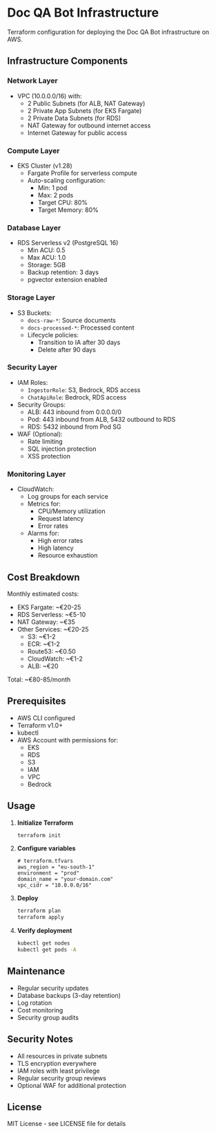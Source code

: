 # Doc QA Bot Infrastructure

Terraform configuration for deploying the Doc QA Bot infrastructure on AWS.

## Infrastructure Components

### Network Layer
- VPC (10.0.0.0/16) with:
  - 2 Public Subnets (for ALB, NAT Gateway)
  - 2 Private App Subnets (for EKS Fargate)
  - 2 Private Data Subnets (for RDS)
  - NAT Gateway for outbound internet access
  - Internet Gateway for public access

### Compute Layer
- EKS Cluster (v1.28)
  - Fargate Profile for serverless compute
  - Auto-scaling configuration:
    - Min: 1 pod
    - Max: 2 pods
    - Target CPU: 80%
    - Target Memory: 80%

### Database Layer
- RDS Serverless v2 (PostgreSQL 16)
  - Min ACU: 0.5
  - Max ACU: 1.0
  - Storage: 5GB
  - Backup retention: 3 days
  - pgvector extension enabled

### Storage Layer
- S3 Buckets:
  - `docs-raw-*`: Source documents
  - `docs-processed-*`: Processed content
  - Lifecycle policies:
    - Transition to IA after 30 days
    - Delete after 90 days

### Security Layer
- IAM Roles:
  - `IngestorRole`: S3, Bedrock, RDS access
  - `ChatApiRole`: Bedrock, RDS access
- Security Groups:
  - ALB: 443 inbound from 0.0.0.0/0
  - Pod: 443 inbound from ALB, 5432 outbound to RDS
  - RDS: 5432 inbound from Pod SG
- WAF (Optional):
  - Rate limiting
  - SQL injection protection
  - XSS protection

### Monitoring Layer
- CloudWatch:
  - Log groups for each service
  - Metrics for:
    - CPU/Memory utilization
    - Request latency
    - Error rates
  - Alarms for:
    - High error rates
    - High latency
    - Resource exhaustion

## Cost Breakdown

Monthly estimated costs:
- EKS Fargate: ~€20-25
- RDS Serverless: ~€5-10
- NAT Gateway: ~€35
- Other Services: ~€20-25
  - S3: ~€1-2
  - ECR: ~€1-2
  - Route53: ~€0.50
  - CloudWatch: ~€1-2
  - ALB: ~€20

Total: ~€80-85/month

## Prerequisites

- AWS CLI configured
- Terraform v1.0+
- kubectl
- AWS Account with permissions for:
  - EKS
  - RDS
  - S3
  - IAM
  - VPC
  - Bedrock

## Usage

1. **Initialize Terraform**
   ```bash
   terraform init
   ```

2. **Configure variables**
   ```hcl
   # terraform.tfvars
   aws_region = "eu-south-1"
   environment = "prod"
   domain_name = "your-domain.com"
   vpc_cidr = "10.0.0.0/16"
   ```

3. **Deploy**
   ```bash
   terraform plan
   terraform apply
   ```

4. **Verify deployment**
   ```bash
   kubectl get nodes
   kubectl get pods -A
   ```

## Maintenance

- Regular security updates
- Database backups (3-day retention)
- Log rotation
- Cost monitoring
- Security group audits

## Security Notes

- All resources in private subnets
- TLS encryption everywhere
- IAM roles with least privilege
- Regular security group reviews
- Optional WAF for additional protection

## License

MIT License - see LICENSE file for details 